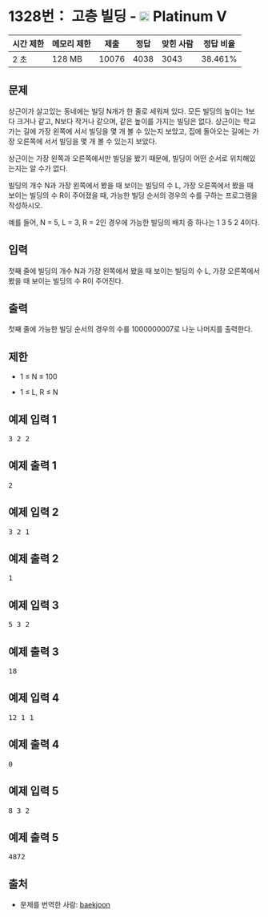 # 1328번： 고층 빌딩 - <img src="https://static.solved.ac/tier_small/16.svg" style="height:20px" /> Platinum V



| 시간 제한 | 메모리 제한 | 제출 | 정답 | 맞힌 사람 | 정답 비율 |
| --- | --- | --- | --- | --- | --- |
| 2 초 | 128 MB | 10076 | 4038 | 3043 | 38.461% |
## 문제

상근이가 살고있는 동네에는 빌딩 N개가 한 줄로 세워져 있다. 모든 빌딩의 높이는 1보다 크거나 같고, N보다 작거나 같으며, 같은 높이를 가지는 빌딩은 없다. 상근이는 학교 가는 길에 가장 왼쪽에 서서 빌딩을 몇 개 볼 수 있는지 보았고, 집에 돌아오는 길에는 가장 오른쪽에 서서 빌딩을 몇 개 볼 수 있는지 보았다.

상근이는 가장 왼쪽과 오른쪽에서만 빌딩을 봤기 때문에, 빌딩이 어떤 순서로 위치해있는지는 알 수가 없다.

빌딩의 개수 N과 가장 왼쪽에서 봤을 때 보이는 빌딩의 수 L, 가장 오른쪽에서 봤을 때 보이는 빌딩의 수 R이 주어졌을 때, 가능한 빌딩 순서의 경우의 수를 구하는 프로그램을 작성하시오.

예를 들어, N = 5, L = 3, R = 2인 경우에 가능한 빌딩의 배치 중 하나는 1 3 5 2 4이다.

## 입력

첫째 줄에 빌딩의 개수 N과 가장 왼쪽에서 봤을 때 보이는 빌딩의 수 L, 가장 오른쪽에서 봤을 때 보이는 빌딩의 수 R이 주어진다.

## 출력

첫째 줄에 가능한 빌딩 순서의 경우의 수를 1000000007로 나눈 나머지를 출력한다.

## 제한

- 1 ≤ N ≤ 100

- 1 ≤ L, R ≤ N

## 예제 입력 1

<pre>3 2 2
</pre>
## 예제 출력 1

<pre>2
</pre>
## 예제 입력 2

<pre>3 2 1
</pre>
## 예제 출력 2

<pre>1
</pre>
## 예제 입력 3

<pre>5 3 2
</pre>
## 예제 출력 3

<pre>18
</pre>
## 예제 입력 4

<pre>12 1 1
</pre>
## 예제 출력 4

<pre>0
</pre>
## 예제 입력 5

<pre>8 3 2
</pre>
## 예제 출력 5

<pre>4872
</pre>
## 출처

- 문제를 번역한 사람: [baekjoon](/user/baekjoon)